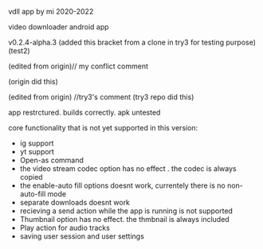 vdll app by mi 2020-2022

video downloader android app 

v0.2.4-alpha.3
(added this bracket from a clone in try3 for testing purpose)
(test2)

(edited from origin)// my conflict comment

(origin did this)

(edited from origin) //try3's comment
(try3 repo did this)

app restrctured. builds correctly. apk untested


core functionality that is not yet supported in this version:


- ig support
- yt support
- Open-as command 
- the video stream codec option has no effect . the codec is always copied
- the enable-auto fill options doesnt work, currentely there is no non-auto-fill mode 
- separate downloads doesnt work
- recieving a send action while the app is running is not supported
- Thumbnail option has no effect. the thmbnail is always included 
- Play action for audio tracks
- saving user session and user settings

